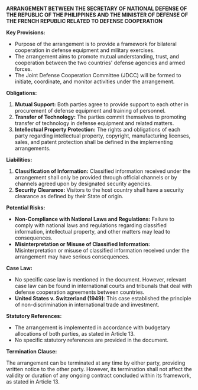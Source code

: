 **ARRANGEMENT BETWEEN THE SECRETARY OF NATIONAL DEFENSE OF THE REPUBLIC OF THE PHILIPPINES AND THE MINISTER OF DEFENSE OF THE FRENCH REPUBLIC RELATED TO DEFENSE COOPERATION**

**Key Provisions:**

*   Purpose of the arrangement is to provide a framework for bilateral cooperation in defense equipment and military exercises.
*   The arrangement aims to promote mutual understanding, trust, and cooperation between the two countries' defense agencies and armed forces.
*   The Joint Defense Cooperation Committee (JDCC) will be formed to initiate, coordinate, and monitor activities under the arrangement.

**Obligations:**

1.  **Mutual Support:** Both parties agree to provide support to each other in procurement of defense equipment and training of personnel.
2.  **Transfer of Technology:** The parties commit themselves to promoting transfer of technology in defense equipment and related matters.
3.  **Intellectual Property Protection:** The rights and obligations of each party regarding intellectual property, copyright, manufacturing licenses, sales, and patent protection shall be defined in the implementing arrangements.

**Liabilities:**

1.  **Classification of Information:** Classified information received under the arrangement shall only be provided through official channels or by channels agreed upon by designated security agencies.
2.  **Security Clearance:** Visitors to the host country shall have a security clearance as defined by their State of origin.

**Potential Risks:**

*   **Non-Compliance with National Laws and Regulations:** Failure to comply with national laws and regulations regarding classified information, intellectual property, and other matters may lead to consequences.
*   **Misinterpretation or Misuse of Classified Information:** Misinterpretation or misuse of classified information received under the arrangement may have serious consequences.

**Case Law:**

*   No specific case law is mentioned in the document. However, relevant case law can be found in international courts and tribunals that deal with defense cooperation agreements between countries.
*   **United States v. Switzerland (1949)**: This case established the principle of non-discrimination in international trade and investment.

**Statutory References:**

*   The arrangement is implemented in accordance with budgetary allocations of both parties, as stated in Article 13.
*   No specific statutory references are provided in the document.

**Termination Clause:**

The arrangement can be terminated at any time by either party, providing written notice to the other party. However, its termination shall not affect the validity or duration of any ongoing contract concluded within its framework, as stated in Article 13.